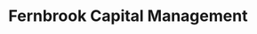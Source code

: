 ---
layout: firm_page
title: "Fernbrook Capital Management"
id: "fernbrookmgmt.com"
permalink: "/fernbrookcapitalmanagementfernbrookmgmt.com/"
website: "https://www.fernbrookmgmt.com"
offices: "New York (United States)"
investment_stages: "Seed, Series A"
portfolio_companies: "Akin's Army, Alfred, AllWork, Archive, Beautycounter, Birdwell Beach Britches, BrewBird, Countable, CURiO, Ember Technologies, Joy, Knotch, Knot Standard, La Ligne, Lily.ai, Maisonette, Material, Needle & Thread, Nurture Life, Raspberry AI, Raydiant, Pet Plate, Stantt, Swivel Beauty, Ten Thousand, Tory Burch, Universal Standard, Violet Grey, Westman Atelier, Wright"
portfolio_link: "https://www.fernbrookmgmt.com/investments/"
investment_markets: "Software, Marketplace, eCommerce, Fitness, Property Management, Retail, Resale, Beauty, Apparel, Coffee, Cause Marketing, Fragrance, Temperature Control, Event Planning, Content Intelligence, Custom Suiting, Fashion, AI, Pet Food, Sleep Products"
founded_year: "2016"
description: "Fernbrook invests in fast-growing, revenue-stage Software, Marketplace, and eCommerce companies driving innovation across the consumer ecosystem. They focus on providing support and resources to help portfolio companies scale and achieve their growth objectives."
linkedin: "https://www.linkedin.com/company/fernbrookcapitalmanagement/"
twitter: "https://twitter.com/fernbrookmgmt?lang=en"
instagram: ""
team_page: "https://www.fernbrookmgmt.com/team/"
investor_type: "Venture Capital"
crunchbase: "https://www.crunchbase.com/organization/fernbrook-capital-management-llc"
pitchbook: "https://pitchbook.com/profiles/investor/181525-78"

# SEO Optimization
meta_title: "Fernbrook Capital Management - VC Firm - projectstartups.com"
meta_description: "Fernbrook Capital Management, Fernbrook invests in fast-growing, revenue-stage Software, Marketplace, and eCommerce companies driving innovation across the consumer ecosystem. They..."
meta_keywords: "Fernbrook Capital Management, Software, Marketplace, eCommerce, Fitness, Property Management, Retail, Resale, Beauty, Apparel, Coffee, Cause Marketing, Fragrance, Temperature Control, Event Planning, Content Intelligence, Custom Suiting, Fashion, AI, Pet Food, Sleep Products, VC firm, venture capital, startup investor, projectstartups.com"
canonical_url: "https://vc.projectstartups.com/fernbrookcapitalmanagementfernbrookmgmt.com/"
---